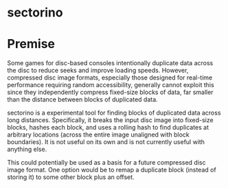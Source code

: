 # sectorino

# Premise

Some games for disc-based consoles intentionally duplicate data across the disc to reduce seeks and improve loading speeds. However, compressed disc image formats, especially those designed for real-time performance requiring random accessibility, generally cannot exploit this since they independently compress fixed-size blocks of data, far smaller than the distance between blocks of duplicated data.

sectorino is a experimental tool for finding blocks of duplicated data across long distances. Specifically, it breaks the input disc image into fixed-size blocks, hashes each block, and uses a rolling hash to find duplicates at arbitrary locations (across the entire image unaligned with block boundaries). It is not useful on its own and is not currently useful with anything else.

This could potentially be used as a basis for a future compressed disc image format. One option would be to remap a duplicate block (instead of storing it) to some other block plus an offset.